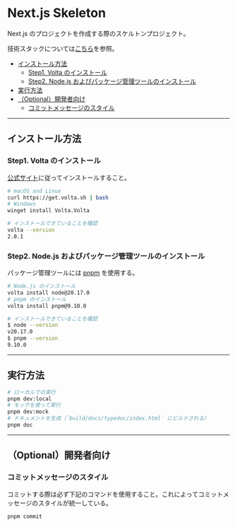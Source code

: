 # Next.js Skeleton

Next.js のプロジェクトを作成する際のスケルトンプロジェクト。

技術スタックについては[こちら](docs/technology-stack.md)を参照。

- [インストール方法](#インストール方法)
  - [Step1. Volta のインストール](#step1-volta-のインストール)
  - [Step2. Node.js およびパッケージ管理ツールのインストール](#step2-nodejs-およびパッケージ管理ツールのインストール)
- [実行方法](#実行方法)
- [（Optional）開発者向け](#optional開発者向け)
  - [コミットメッセージのスタイル](#コミットメッセージのスタイル)

---

## インストール方法

### Step1. Volta のインストール

[公式サイト](https://docs.volta.sh/guide/getting-started)に従ってインストールすること。

```bash
# macOS and Linux
curl https://get.volta.sh | bash
# Windows
winget install Volta.Volta

# インストールできていることを確認
volta --version
2.0.1
```

### Step2. Node.js およびパッケージ管理ツールのインストール

パッケージ管理ツールには [pnpm](https://pnpm.io/ja/) を使用する。

```bash
# Node.js のインストール
volta install node@20.17.0
# pnpm のインストール
volta install pnpm@9.10.0

# インストールできていることを確認
$ node --version
v20.17.0
$ pnpm --version
9.10.0
```

---

## 実行方法

```bash
# ローカルでの実行
pnpm dev:local
# モックを使って実行
pnpm dev:mock
# ドキュメントを生成（`build/docs/typedoc/index.html` にビルドされる）
pnpm doc
```

---

## （Optional）開発者向け

### コミットメッセージのスタイル

コミットする際は必ず下記のコマンドを使用すること。これによってコミットメッセージのスタイルが統一している。

```bash
pnpm commit
```
